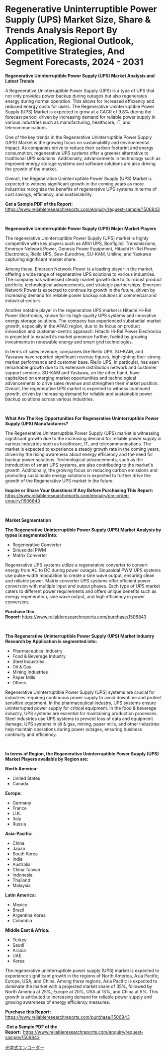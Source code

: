<p><h1>Regenerative Uninterruptible Power Supply (UPS) Market Size, Share & Trends Analysis Report By Application, Regional Outlook, Competitive Strategies, And Segment Forecasts, 2024 - 2031</h1></p><p><strong>Regenerative Uninterruptible Power Supply (UPS) Market Analysis and Latest Trends</strong></p>
<p><p>A Regenerative Uninterruptible Power Supply (UPS) is a type of UPS that not only provides power backup during outages but also regenerates energy during normal operation. This allows for increased efficiency and reduced energy costs for users. The Regenerative Uninterruptible Power Supply (UPS) Market is expected to grow at a CAGR of 9.8% during the forecast period, driven by increasing demand for reliable power supply in various industries such as manufacturing, healthcare, IT, and telecommunications.</p><p>One of the key trends in the Regenerative Uninterruptible Power Supply (UPS) Market is the growing focus on sustainability and environmental impact. As companies strive to reduce their carbon footprint and energy consumption, regenerative UPS systems offer a greener alternative to traditional UPS solutions. Additionally, advancements in technology such as improved energy storage systems and software solutions are also driving the growth of the market.</p><p>Overall, the Regenerative Uninterruptible Power Supply (UPS) Market is expected to witness significant growth in the coming years as more industries recognize the benefits of regenerative UPS systems in terms of cost savings, efficiency, and sustainability.</p></p>
<p><strong>Get a Sample PDF of the Report:&nbsp;</strong> <a href="https://www.reliableresearchreports.com/enquiry/request-sample/1506843">https://www.reliableresearchreports.com/enquiry/request-sample/1506843</a></p>
<p>&nbsp;</p>
<p><strong>Regenerative Uninterruptible Power Supply (UPS) Major Market Players</strong></p>
<p><p>The regenerative Uninterruptible Power Supply (UPS) market is highly competitive with key players such as ARVI UPS, Bonfiglioli Transmissions, Emerson Network Power, Genesis Power Equipment, Hitachi Hi-Rel Power Electronics, Riello UPS, Sew-Eurodrive, SU-KAM, Uniline, and Yaskawa capturing significant market share.</p><p>Among these, Emerson Network Power is a leading player in the market, offering a wide range of regenerative UPS solutions to various industries. The company has witnessed steady market growth due to its robust product portfolio, technological advancements, and strategic partnerships. Emerson Network Power is expected to continue its growth in the future, driven by increasing demand for reliable power backup solutions in commercial and industrial sectors.</p><p>Another notable player in the regenerative UPS market is Hitachi Hi-Rel Power Electronics, known for its high-quality UPS systems and innovative energy storage solutions. The company has experienced substantial market growth, especially in the APAC region, due to its focus on product innovation and customer-centric approach. Hitachi Hi-Rel Power Electronics is projected to expand its market presence further, fueled by growing investments in renewable energy and smart grid technologies.</p><p>In terms of sales revenue, companies like Riello UPS, SU-KAM, and Yaskawa have reported significant revenue figures, highlighting their strong market performance and customer base. Riello UPS, in particular, has seen remarkable growth due to its extensive distribution network and customer support services. SU-KAM and Yaskawa, on the other hand, have capitalized on emerging market opportunities and technological advancements to drive sales revenue and strengthen their market position. Overall, the regenerative UPS market is expected to witness continued growth, driven by increasing demand for reliable and sustainable power backup solutions across various industries.</p></p>
<p>&nbsp;</p>
<p><strong>What Are The Key Opportunities For Regenerative Uninterruptible Power Supply (UPS) Manufacturers?</strong></p>
<p><p>The Regenerative Uninterruptible Power Supply (UPS) market is witnessing significant growth due to the increasing demand for reliable power supply in various industries such as healthcare, IT, and telecommunications. The market is expected to experience a steady growth rate in the coming years, driven by the rising awareness about energy efficiency and the need for backup power solutions. Technological advancements, such as the introduction of smart UPS systems, are also contributing to the market's growth. Additionally, the growing focus on reducing carbon emissions and promoting sustainable energy solutions is expected to further drive the growth of the Regenerative UPS market in the future.</p></p>
<p><strong>Inquire or Share Your Questions If Any Before Purchasing This Report:</strong> <a href="https://www.reliableresearchreports.com/enquiry/pre-order-enquiry/1506843">https://www.reliableresearchreports.com/enquiry/pre-order-enquiry/1506843</a></p>
<p>&nbsp;</p>
<p><strong>Market Segmentation</strong></p>
<p><strong>The Regenerative Uninterruptible Power Supply (UPS) Market Analysis by types is segmented into:</strong></p>
<p><ul><li>Regenerative Converter</li><li>Sinusoidal PWM</li><li>Matrix Converter</li></ul></p>
<p><p>Regenerative UPS systems utilize a regenerative converter to convert energy from AC to DC during power outages. Sinusoidal PWM UPS systems use pulse-width modulation to create a sine wave output, ensuring clean and reliable power. Matrix converter UPS systems offer efficient power conversion with multiple input and output phases. Each type of UPS market caters to different power requirements and offers unique benefits such as energy regeneration, sine wave output, and high efficiency in power conversion.</p></p>
<p><strong>Purchase this Report:&nbsp;</strong><a href="https://www.reliableresearchreports.com/purchase/1506843">https://www.reliableresearchreports.com/purchase/1506843</a></p>
<p>&nbsp;</p>
<p><strong>The Regenerative Uninterruptible Power Supply (UPS) Market Industry Research by Application is segmented into:</strong></p>
<p><ul><li>Pharmaceutical Industry</li><li>Food & Beverage Industry</li><li>Steel Industries</li><li>Oil & Gas</li><li>Mining Industries</li><li>Paper Mills</li><li>Others</li></ul></p>
<p><p>Regenerative Uninterruptible Power Supply (UPS) systems are crucial for industries requiring continuous power supply to avoid downtime and protect sensitive equipment. In the pharmaceutical industry, UPS systems ensure uninterrupted power supply for critical equipment. In the food & beverage industry, UPS systems are essential for maintaining production processes. Steel industries use UPS systems to prevent loss of data and equipment damage. UPS systems in oil & gas, mining, paper mills, and other industries help maintain operations during power outages, ensuring business continuity and efficiency.</p></p>
<p>&nbsp;</p>
<p><strong>In terms of Region, the Regenerative Uninterruptible Power Supply (UPS) Market Players available by Region are:</strong></p>
<p>
    <p> <strong> North America: </strong>
        <ul>
            <li>United States</li>
            <li>Canada</li>
        </ul>
        </p> 
    <p> <strong> Europe: </strong>
        <ul>
            <li>Germany</li>
            <li>France</li>
            <li>U.K.</li>
            <li>Italy</li>
            <li>Russia</li>
        </ul>
        </p> 
    <p> <strong> Asia-Pacific: </strong>
        <ul>
            <li>China</li>
            <li>Japan</li>
            <li>South Korea</li>
            <li>India</li>
            <li>Australia</li>
            <li>China Taiwan</li>
            <li>Indonesia</li>
            <li>Thailand</li>
            <li>Malaysia</li>
        </ul>
        </p> 
    <p> <strong> Latin America: </strong>
        <ul>
            <li>Mexico</li>
            <li>Brazil</li>
            <li>Argentina Korea</li>
            <li>Colombia</li>
        </ul>
        </p> 
    <p> <strong> Middle East & Africa: </strong>
        <ul>
            <li>Turkey</li>
            <li>Saudi</li>
            <li>Arabia</li>
            <li>UAE</li>
            <li>Korea</li>
        </ul>
    </p>
    </p>
<p><p>The regenerative uninterruptible power supply (UPS) market is expected to experience significant growth in the regions of North America, Asia Pacific, Europe, USA, and China. Among these regions, Asia Pacific is expected to dominate the market with a projected market share of 35%, followed by North America at 25%, Europe at 20%, USA at 15%, and China at 5%. This growth is attributed to increasing demand for reliable power supply and growing awareness of energy efficiency measures.</p></p>
<p><strong>Purchase this Report: </strong><a href="https://www.reliableresearchreports.com/purchase/1506843">https://www.reliableresearchreports.com/purchase/1506843</a></p>
<p>&nbsp;<strong>Get a Sample PDF of the Report:&nbsp;&nbsp;</strong><a href="https://www.reliableresearchreports.com/enquiry/request-sample/1506843">https://www.reliableresearchreports.com/enquiry/request-sample/1506843</a></p>
<p><strong></strong></p>
<p><p><a href="https://github.com/xemfu2379520/Market-Research-Report-List-1/blob/main/933291616640.md">光学式エンコーダー</a></p></p>